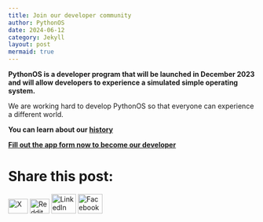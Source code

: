 ```yaml
---
title: Join our developer community
author: PythonOS
date: 2024-06-12
category: Jekyll
layout: post
mermaid: true
---
```


__PythonOS is a developer program that will be launched in December 2023 and will allow developers to experience a simulated simple operating system.__

We are working hard to develop PythonOS so that everyone can experience a different world.

__You can learn about our [history](https://www.xyehr.cn/#timeline)__

__[Fill out the app form now to become our developer](https://airtable.com/app4kvVeOe2p7NIIf/pagTgearHfOHwZDOk/form)__

# Share this post:

<p align="left">
<a href="https://x.com/" target="blank"><img src="https://cdn.xyehr.cn/images/svg/twitter.svg" height="30" width="40" alt="X"></a>
<a href="https://reddit.com/" target="blank"><img src="https://cdn.xyehr.cn/images/svg/reddit.svg" height="30" width="40" alt="Reddit"></a>
<a href="https://linkedin.com" target="blank"><img src="https://cdn.xyehr.cn/images/svg/linkedin.svg" height="40" width="50" alt="LinkedIn"></a>
<a href="https://facebook.com" target="blank"><img src="https://cdn.xyehr.cn/images/svg/facebook-svgrepo-com.svg" height="40" width="50" alt="Facebook"></a>
</p>
